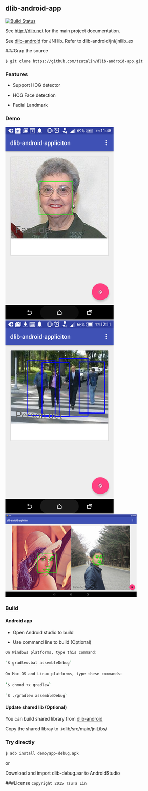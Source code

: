 ## dlib-android-app

[![Build Status](https://travis-ci.org/tzutalin/dlib-android-app.png)](https://travis-ci.org/tzutalin/dlib-android-app)

See http://dlib.net for the main project documentation.

See [dlib-android](https://github.com/tzutalin/dlib-android) for JNI lib. Refer to dlib-android/jni/jnilib_ex

###Grap the source

`$ git clone https://github.com/tzutalin/dlib-android-app.git`

### Features

* Support HOG detector

* HOG Face detection

* Facial Landmark

### Demo
![](demo/demo1.png)
![](demo/demo2.png)
![](demo/demo3.png)

### Build

#### Android app
* Open Android studio to build

* Use command line to build (Optional)

```sh
On Windows platforms, type this command:

`$ gradlew.bat assembleDebug`

On Mac OS and Linux platforms, type these commands:

`$ chmod +x gradlew`

`$ ./gradlew assembleDebug`
```

#### Update shared lib (Optional)
You can build shared library from [dlib-android](https://github.com/tzutalin/dlib-android)

Copy the shared libray to ./dlib/src/main/jniLibs/

### Try directly

`$ adb install demo/app-debug.apk`

or 

Download and import dlib-debug.aar to AndroidStudio

###License
`Copyright 2015 TzuTa Lin`
